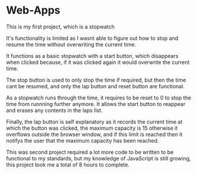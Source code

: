 # Web-Apps

This is my first project, which is a stopwatch

It's functionality is limited as I wasnt able to figure out how to stop and resume the time without overwriting the current time.

It functions as a basic stopwatch with a start button, which disappears when clicked because, if it was clicked again it would overwrite the current time.

The stop button is used to only stop the time if required, but then the time cant be resumed, and only the lap button and reset button are functional.

As a stopwatch runs through the time, it requires to be reset to 0 to stop the time from runnning further anymore. It allows the start button to reappear and erases any contents in the laps list.

Finally, the lap button is self explanatory as it records the current time at which the button was clicked, the maximum capacity is 15 otherwise it overflows outside the browser window, and if this limit is reached then it notifys the user that the maximum capacity has been reached.

This was second project required a lot more code to be written to be functional to my standards, but my knowledge of JavaScript is still growing, this project took me a total of 8 hours to complete.
